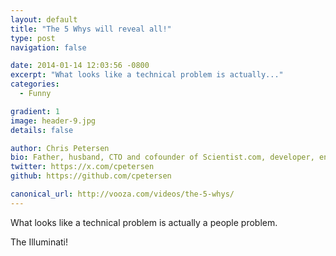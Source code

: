 ```yaml
---
layout: default
title: "The 5 Whys will reveal all!"
type: post
navigation: false

date: 2014-01-14 12:03:56 -0800
excerpt: "What looks like a technical problem is actually..."
categories:
  - Funny

gradient: 1
image: header-9.jpg
details: false

author: Chris Petersen
bio: Father, husband, CTO and cofounder of Scientist.com, developer, entrepreneur and technologist.
twitter: https://x.com/cpetersen
github: https://github.com/cpetersen

canonical_url: http://vooza.com/videos/the-5-whys/
---
```



What looks like a technical problem is actually a people problem.

 The Illuminati!


